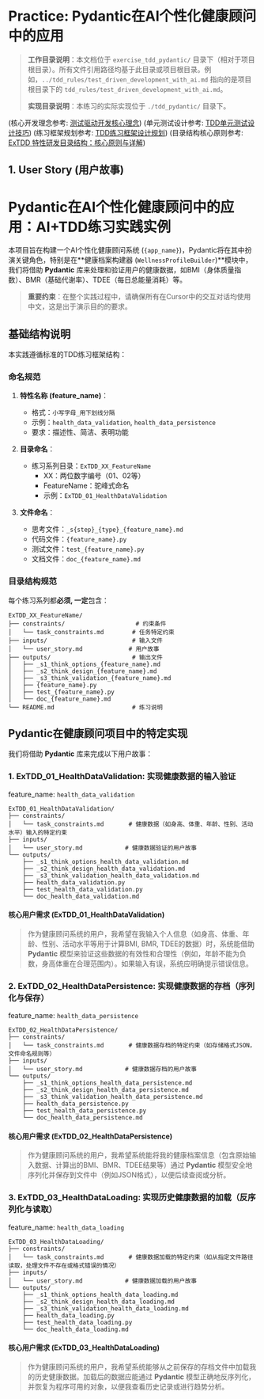 # Practice: Pydantic在AI个性化健康顾问中的应用

> **工作目录说明**：本文档位于 `exercise_tdd_pydantic/` 目录下（相对于项目根目录）。所有文件引用路径均基于此目录或项目根目录。例如，`../tdd_rules/test_driven_development_with_ai.md` 指向的是项目根目录下的 `tdd_rules/test_driven_development_with_ai.md`。
>
> **实现目录说明**：本练习的实际实现位于 `./tdd_pydantic/` 目录下。


(核心开发理念参考: [测试驱动开发核心理念](../tdd_rules/test_driven_development_with_ai.md))
(单元测试设计参考: [TDD单元测试设计技巧](../tdd_rules/tdd_unit_test_design_techniques.md))
(练习框架规划参考: [TDD练习框架设计规划](../tdd_rules/planning_tdd_exercise.md))
(目录结构核心原则参考: [ExTDD 特性研发目录结构：核心原则与详解](../README_folder_feature.md))

## 1. User Story (用户故事)

# Pydantic在AI个性化健康顾问中的应用：AI+TDD练习实践实例

本项目旨在构建一个AI个性化健康顾问系统 (`{app_name}`)，Pydantic将在其中扮演关键角色，特别是在**健康档案构建器 (`WellnessProfileBuilder`)**模块中，我们将借助 **Pydantic** 库来处理和验证用户的健康数据，如BMI（身体质量指数）、BMR（基础代谢率）、TDEE（每日总能量消耗）等。

> **重要约束**：在整个实践过程中，请确保所有在Cursor中的交互对话均使用中文，这是出于演示目的的要求。

## 基础结构说明

本实践遵循标准的TDD练习框架结构：

### 命名规范

1.  **特性名称 (feature_name)**：
    *   格式：`小写字母_用下划线分隔`
    *   示例：`health_data_validation`, `health_data_persistence`
    *   要求：描述性、简洁、表明功能

2.  **目录命名**：
    *   练习系列目录：`ExTDD_XX_FeatureName`
        *   XX：两位数字编号（01、02等）
        *   FeatureName：驼峰式命名
        *   示例：`ExTDD_01_HealthDataValidation`

3.  **文件命名**：
    *   思考文件：`_s{step}_{type}_{feature_name}.md`
    *   代码文件：`{feature_name}.py`
    *   测试文件：`test_{feature_name}.py`
    *   文档文件：`doc_{feature_name}.md`

### 目录结构规范

每个练习系列都**必须, 一定**包含：

```
ExTDD_XX_FeatureName/
├── constraints/                    # 约束条件
│   └── task_constraints.md        # 任务特定约束
├── inputs/                        # 输入文件
│   └── user_story.md             # 用户故事
├── outputs/                       # 输出文件
│   ├── _s1_think_options_{feature_name}.md
│   ├── _s2_think_design_{feature_name}.md
│   ├── _s3_think_validation_{feature_name}.md
│   ├── {feature_name}.py
│   ├── test_{feature_name}.py
│   └── doc_{feature_name}.md
└── README.md                      # 练习说明
```

## Pydantic在健康顾问项目中的特定实现

我们将借助 **Pydantic** 库来完成以下用户故事：

### 1. ExTDD_01_HealthDataValidation: 实现健康数据的输入验证

feature_name: `health_data_validation`

```
ExTDD_01_HealthDataValidation/
├── constraints/
│   └── task_constraints.md       # 健康数据（如身高、体重、年龄、性别、活动水平）输入的特定约束
├── inputs/
│   └── user_story.md            # 健康数据验证的用户故事
└── outputs/
    ├── _s1_think_options_health_data_validation.md
    ├── _s2_think_design_health_data_validation.md
    ├── _s3_think_validation_health_data_validation.md
    ├── health_data_validation.py
    ├── test_health_data_validation.py
    └── doc_health_data_validation.md
```

#### 核心用户需求 (ExTDD_01_HealthDataValidation)
> 作为健康顾问系统的用户，我希望在我输入个人信息（如身高、体重、年龄、性别、活动水平等用于计算BMI, BMR, TDEE的数据）时，系统能借助 **Pydantic** 模型来验证这些数据的有效性和合理性（例如，年龄不能为负数，身高体重在合理范围内）。如果输入有误，系统应明确提示错误信息。

### 2. ExTDD_02_HealthDataPersistence: 实现健康数据的存档（序列化与保存）

feature_name: `health_data_persistence`

```
ExTDD_02_HealthDataPersistence/
├── constraints/
│   └── task_constraints.md       # 健康数据存档的特定约束（如存储格式JSON，文件命名规则等）
├── inputs/
│   └── user_story.md            # 健康数据存档的用户故事
└── outputs/
    ├── _s1_think_options_health_data_persistence.md
    ├── _s2_think_design_health_data_persistence.md
    ├── _s3_think_validation_health_data_persistence.md
    ├── health_data_persistence.py
    ├── test_health_data_persistence.py
    └── doc_health_data_persistence.md
```

#### 核心用户需求 (ExTDD_02_HealthDataPersistence)
> 作为健康顾问系统的用户，我希望系统能将我的健康档案信息（包含原始输入数据、计算出的BMI、BMR、TDEE结果等）通过 **Pydantic** 模型安全地序列化并保存到文件中（例如JSON格式），以便后续查阅或分析。

### 3. ExTDD_03_HealthDataLoading: 实现历史健康数据的加载（反序列化与读取）

feature_name: `health_data_loading`

```
ExTDD_03_HealthDataLoading/
├── constraints/
│   └── task_constraints.md       # 健康数据加载的特定约束（如从指定文件路径读取，处理文件不存在或格式错误的情况）
├── inputs/
│   └── user_story.md            # 健康数据加载的用户故事
└── outputs/
    ├── _s1_think_options_health_data_loading.md
    ├── _s2_think_design_health_data_loading.md
    ├── _s3_think_validation_health_data_loading.md
    ├── health_data_loading.py
    ├── test_health_data_loading.py
    └── doc_health_data_loading.md
```

#### 核心用户需求 (ExTDD_03_HealthDataLoading)
> 作为健康顾问系统的用户，我希望系统能够从之前保存的存档文件中加载我的历史健康数据。加载后的数据应能通过 **Pydantic** 模型正确地反序列化，并恢复为程序可用的对象，以便我查看历史记录或进行趋势分析。